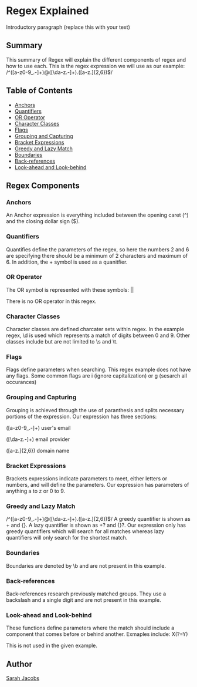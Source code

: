 # Regex Explained

Introductory paragraph (replace this with your text)

## Summary

This summary of Regex will explain the different components of regex and how to use each. This is the regex expression we will use as our example: /^([a-z0-9_.-]+)@([\da-z.-]+).([a-z.]{2,6})$/

## Table of Contents

- [Anchors](#anchors)
- [Quantifiers](#quantifiers)
- [OR Operator](#or-operator)
- [Character Classes](#character-classes)
- [Flags](#flags)
- [Grouping and Capturing](#grouping-and-capturing)
- [Bracket Expressions](#bracket-expressions)
- [Greedy and Lazy Match](#greedy-and-lazy-match)
- [Boundaries](#boundaries)
- [Back-references](#back-references)
- [Look-ahead and Look-behind](#look-ahead-and-look-behind)

## Regex Components

### Anchors
An Anchor expression is everything included between the opening caret (^) and the closing dollar sign ($).

### Quantifiers
Quantifies define the parameters of the regex, so here the numbers 2 and 6 are specifying there should be a minimum of 2 characters and maximum of 6. In addition, the + symbol is used as a quanitfier.


### OR Operator
The OR symbol is represented with these symbols: ||

There is no OR operator in this regex.

### Character Classes
Character classes are defined charcater sets within regex. In the example regex, \d is used which represents a match of digits between 0 and 9. Other classes include but are not limited to \s and \t. 

### Flags
Flags define parameters when searching. This regex example does not have any flags. Some common flags are i (ignore capitalization) or g (sesarch all occurances)

### Grouping and Capturing
Grouping is achieved through the use of paranthesis and splits necessary portions of the expression. Our expression has three sections:

([a-z0-9_.-]+) user's email

([\da-z.-]+) email provider

([a-z.]{2,6}) domain name

### Bracket Expressions
Brackets expressions indicate parameters to meet, either letters or numbers, and will define the parameters. Our expression has parameters of anything a to z or 0 to 9.

### Greedy and Lazy Match
/^([a-z0-9_.-]+)@([\da-z.-]+).([a-z.]{2,6})$/
A greedy quantifier is shown as + and {}. A lazy quantifier is shown as +? and {}?. Our expression only has greedy quantifiers which will search for all matches whereas lazy quantifiers will only search for the shortest match. 

### Boundaries
Boundaries are denoted by \b and are not present in this example.

### Back-references
Back-references research previously matched groups. They use a backslash and a single digit and are not present in this example.

### Look-ahead and Look-behind
These functions define parameters where the match should include a component that comes before or behind another. Exmaples include: X(?=Y) 

This is not used in the given example.

## Author

[Sarah Jacobs](https://github.com/sarahgjacobs)
